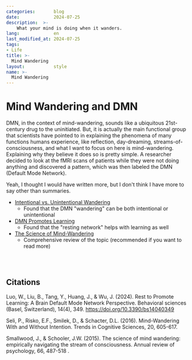 ```yaml
---
categories:       blog
date:             2024-07-25
description:  >-
    What your mind is doing when it wanders.
lang:             en
last_modified_at: 2024-07-25
tags:
- Life
title: >-
  Mind Wandering
layout:           style
name: >-
  Mind Wandering
---
```


# Mind Wandering and DMN

DMN, in the context of mind-wandering, sounds like a ubiquitous 21st-century drug to the uninitiated. But, it is actually the main functional group that scientists have pointed to in explaining the phenomena of many functions humans experience, like reflection, day-dreaming, streams-of-consciousness, and what I want to focus on here is mind-wandering. Explaining why they believe it does so is pretty simple. A researcher decided to look at the fMRI scans of patients while they were not doing anything and discovered a pattern, which was then labeled the DMN (Default Mode Network).

Yeah, I thought I would have written more, but I don't think I have more to say other than summaries. 

- [Intentional vs. Unintentional Wandering](https://www.ncbi.nlm.nih.gov/pmc/articles/PMC5004739/)
    - Found that the DMN "wandering" can be both intentional or unintentional 
- [DMN Promotes Learning](https://www.ncbi.nlm.nih.gov/pmc/articles/PMC11047624/)     
    - Found that the "resting network" helps with learning as well
- [The Science of Mind-Wandering](https://pubmed.ncbi.nlm.nih.gov/25293689/) 
    - Comprehensive review of the topic (recommended if you want to read more) 

<br/><br/>

## Citations

Luo, W., Liu, B., Tang, Y., Huang, J., & Wu, J. (2024). Rest to Promote Learning: A Brain Default Mode Network Perspective. Behavioral sciences (Basel, Switzerland), 14(4), 349. https://doi.org/10.3390/bs14040349

Seli, P., Risko, E.F., Smilek, D., & Schacter, D.L. (2016). Mind-Wandering With and Without Intention. Trends in Cognitive Sciences, 20, 605-617.

Smallwood, J., & Schooler, J.W. (2015). The science of mind wandering: empirically navigating the stream of consciousness. Annual review of psychology, 66, 487-518 .


